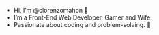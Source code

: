 - Hi, I’m @clorenzomahon 👋 
- I’m a Front-End Web Developer, Gamer and Wife.
- Passionate about coding and problem-solving. 🚀

<!---
clorenzomahon/clorenzomahon is a ✨ special ✨ repository because its `README.md` (this file) appears on your GitHub profile.
You can click the Preview link to take a look at your changes.
--->
